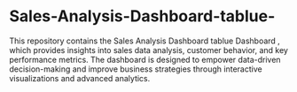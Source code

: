 # Sales-Analysis-Dashboard-tablue-
This repository contains the Sales Analysis Dashboard tablue Dashboard , which provides insights into sales data analysis, customer behavior, and key performance metrics. The dashboard is designed to empower data-driven decision-making and improve business strategies through interactive visualizations and advanced analytics.
